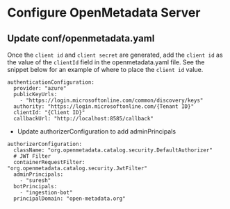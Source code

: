 # Configure OpenMetadata Server

## Update conf/openmetadata.yaml

Once the `client id` and `client secret` are generated, add the `client id` as the value of the `clientId` field in the openmetadata.yaml file. See the snippet below for an example of where to place the `client id` value.

```
authenticationConfiguration:
  provider: "azure"
  publicKeyUrls: 
    - "https://login.microsoftonline.com/common/discovery/keys"
  authority: "https://login.microsoftonline.com/{Tenant ID}"
  clientId: "{Client ID}"
  callbackUrl: "http://localhost:8585/callback"
```

* Update authorizerConfiguration to add adminPrincipals

```
authorizerConfiguration:
  className: "org.openmetadata.catalog.security.DefaultAuthorizer"
  # JWT Filter
  containerRequestFilter: "org.openmetadata.catalog.security.JwtFilter"
  adminPrincipals:
    - "suresh"
  botPrincipals:
    - "ingestion-bot"
  principalDomain: "open-metadata.org"
```
